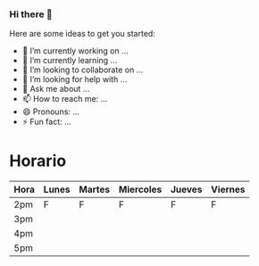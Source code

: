 ### Hi there 👋



Here are some ideas to get you started:

- 🔭 I’m currently working on ...
- 🌱 I’m currently learning ...
- 👯 I’m looking to collaborate on ...
- 🤔 I’m looking for help with ...
- 💬 Ask me about ...
- 📫 How to reach me: ...
- 😄 Pronouns: ...
- ⚡ Fun fact: ...

#  Horario


| Hora | Lunes | Martes | Miercoles | Jueves | Viernes |
|------|-------|--------|-----------|--------|---------|
| 2pm  | F     | F      | F         | F      | F       |
| 3pm  |       |        |           |        |         |
| 4pm  |       |        |           |        |         |
| 5pm  |       |        |           |        |         |
